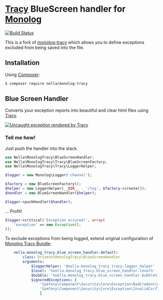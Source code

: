 # [Tracy](https://tracy.nette.org) BlueScreen handler for [Monolog](https://github.com/Seldaek/monolog)

[![Build Status](https://travis-ci.org/driveto/monolog-tracy.svg?branch=master)](https://travis-ci.org/driveto/monolog-tracy)

This is a fork of [monolog-tracy](https://github.com/nella/monolog-tracy) which allows you to define exceptions excluded from being saved into the file.

## Installation

Using  [Composer](http://getcomposer.org/):

```sh
$ composer require nella/monolog-tracy
```

## Blue Screen Handler

Converts your exception reports into beautiful and clear html files using [Tracy](https://tracy.nette.org).

[![Uncaught exception rendered by Tracy](http://nette.github.io/tracy/images/tracy-exception.png)](http://nette.github.io/tracy/tracy-exception.html)

### Tell me how!

Just push the handler into the stack.

```php
use Nella\MonologTracy\BlueScreenHandler;
use Nella\MonologTracy\Tracy\BlueScreenFactory;
use Nella\MonologTracy\Tracy\LoggerHelper;

$logger = new Monolog\Logger('channel');

$factory = new BlueScreenFactory();
$helper = new LoggerHelper(__DIR__ . '/log', $factory->create());
$handler = new BlueScreenHandler($helper);

$logger->pushHandler($handler);
```

… Profit!

```php
$logger->critical('Exception occured!', array(
    'exception' => new Exception(),
));
```

To exclude exceptions from being logged, extend original configuration of [Monolog Tracy Bundle](https://github.com/nella/monolog-tracy-bundle):

```yaml
    nella.monolog_tracy.blue_screen_handler.default:
        class: Driveto\MonologTracy\BlueScreenHandler
        arguments:
            $loggerHelper: '@nella.monolog_tracy.tracy.logger_helper'
            $level: '%nella.monolog_tracy.blue_screen_handler.level%'
            $bubble: '%nella.monolog_tracy.blue_screen_handler.bubble%'
            $ignoredExceptions: [
                'Symfony\Component\Security\Core\Exception\BadCredentialsException',
                'Symfony\Component\Security\Core\Exception\InvalidCsrfTokenException'
                ]